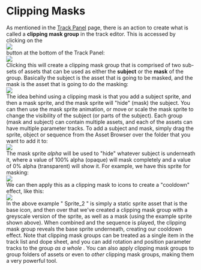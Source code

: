 # Clipping Masks

As mentioned in the [Track Panel](The_Track_Panel) page, there is an
action to create what is called a **clipping mask group** in the track
editor. This is accessed by clicking on the  
![](https://gms.magecorn.com/Manual/assets/Images/Icons/Icon_AddClipMask.png)  
button at the bottom of the Track Panel:  
![](https://gms.magecorn.com/Manual/assets/Images/Asset_Editors/Track_Panel_ClipMask_Button.png)  
Clicking this will create a clipping mask group that is comprised of two
sub-sets of assets that can be used as either the **subject** or the
**mask** of the group. Basically the subject is the asset that is going
to be masked, and the mask is the asset that is going to do the
masking:  
![](https://gms.magecorn.com/Manual/assets/Images/Asset_Editors/Track_Clipping_Mask.png)  
The idea behind using a clipping mask is that you add a subject sprite,
and then a mask sprite, and the mask sprite will "hide" (mask) the
subject. You can then use the mask sprite animation, or move or scale
the mask sprite to change the visibility of the subject (or parts of the
subject). Each group (mask and subject) can contain multiple assets, and
each of the assets can have multiple parameter tracks. To add a subject
and mask, simply drag the sprite, object or sequence from the Asset
Browser over the folder that you want to add it to:  
![](https://gms.magecorn.com/Manual/assets/Images/Asset_Editors/Track_Add_Clipping_Mask.gif)  
The mask sprite *alpha* will be used to "hide" whatever subject is
underneath it, where a value of 100% alpha (opaque) will mask completely
and a value of 0% alpha (transparent) will show it. For example, we have
this sprite for masking:  
![](https://gms.magecorn.com/Manual/assets/Images/Asset_Editors/Clipping_Mask_Sprite.png)  
We can then apply this as a clipping mask to icons to create a
"cooldown" effect, like this:  
![](https://gms.magecorn.com/Manual/assets/Images/Asset_Editors/Clipping_Mask_Example.gif)  
In the above example " Sprite_2 " is simply a static sprite asset that
is the base icon, and then over that we've created a clipping mask group
with a greyscale version of the sprite, as well as a mask (using the
example sprite shown above). When combined and the sequence is played,
the clipping mask group reveals the base sprite underneath, creating our
cooldown effect. Note that clipping mask groups can be treated as a
single item in the track list and dope sheet, and you can add rotation
and position parameter tracks to the group *as a whole* . You can also
apply clipping mask groups to group folders of assets or even to *other*
clipping mask groups, making them a very powerful tool.
